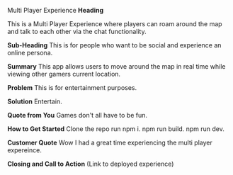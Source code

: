 Multi Player Experience
**Heading**

This is a Multi Player Experience where players can roam around the map and talk to each other via the chat functionality.

**Sub-Heading**
This is for people who want to be social and experience an online persona.

**Summary**
This app allows users to move around the map in real time while viewing other gamers current location.

**Problem**
This is for entertainment purposes.

**Solution**
Entertain.

**Quote from You**
Games don't all have to be fun.

**How to Get Started**
Clone the repo run npm i. npm run build. npm run dev.

**Customer Quote**
Wow I had a great time experiencing the multi player expereince.

**Closing and Call to Action**
(Link to deployed experience)
